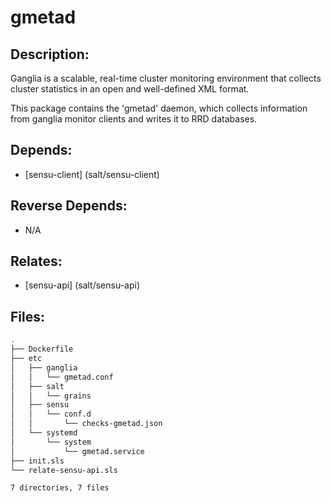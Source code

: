 # gmetad

## Description:

Ganglia is a scalable, real-time cluster monitoring environment that collects cluster statistics in an open and well-defined XML format.

This package contains the 'gmetad' daemon, which collects information from ganglia monitor clients and writes it to RRD databases.

## Depends:

  -  [sensu-client] (salt/sensu-client)

## Reverse Depends:

  -  N/A

## Relates:

  -  [sensu-api] (salt/sensu-api)

## Files:

```bash
.
├── Dockerfile
├── etc
│   ├── ganglia
│   │   └── gmetad.conf
│   ├── salt
│   │   └── grains
│   ├── sensu
│   │   └── conf.d
│   │       └── checks-gmetad.json
│   └── systemd
│       └── system
│           └── gmetad.service
├── init.sls
└── relate-sensu-api.sls

7 directories, 7 files
```
